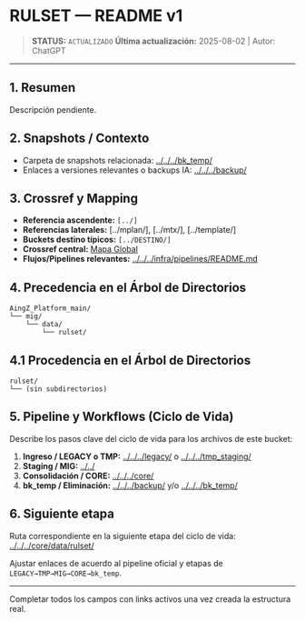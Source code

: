 # RULSET — README v1

> **STATUS:** `ACTUALIZADO`
> **Última actualización:** 2025-08-02 | Autor: ChatGPT

---

## 1. Resumen
Descripción pendiente.

## 2. Snapshots / Contexto
- Carpeta de snapshots relacionada: [../../../bk_temp/](../../../bk_temp/)
- Enlaces a versiones relevantes o backups IA: [../../../backup/](../../../backup/)

## 3. Crossref y Mapping
- **Referencia ascendente:** `[../]`
- **Referencias laterales:** [../mplan/], [../mtx/], [../template/]
- **Buckets destino típicos:** `[../DESTINO/]`
- **Crossref central:** [Mapa Global](../../../core/data/crossref_mapping_buckets_aingz_platform_v_1_20250731.md)
- **Flujos/Pipelines relevantes:** [../../../infra/pipelines/README.md](../../../infra/pipelines/README.md)

## 4. Precedencia en el Árbol de Directorios
```text
AingZ_Platform_main/
└── mig/
    └── data/
        └── rulset/
```

## 4.1 Procedencia en el Árbol de Directorios
```text
rulset/
└── (sin subdirectorios)
```

## 5. Pipeline y Workflows (Ciclo de Vida)
Describe los pasos clave del ciclo de vida para los archivos de este bucket:
1. **Ingreso / LEGACY o TMP:** [../../../legacy/](../../../legacy/) o [../../../tmp_staging/](../../../tmp_staging/)
2. **Staging / MIG:** [../../](../../)
3. **Consolidación / CORE:** [../../../core/](../../../core/)
4. **bk_temp / Eliminación:** [../../../backup/](../../../backup/) y/o [../../../bk_temp/](../../../bk_temp/)

## 6. Siguiente etapa
Ruta correspondiente en la siguiente etapa del ciclo de vida: [../../../core/data/rulset/](../../../core/data/rulset/)

Ajustar enlaces de acuerdo al pipeline oficial y etapas de `LEGACY→TMP→MIG→CORE→bk_temp`.

---

Completar todos los campos con links activos una vez creada la estructura real.

